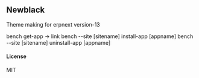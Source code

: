 ## Newblack

Theme making for erpnext version-13

bench get-app -> link
bench --site [sitename] install-app [appname]
bench --site [sitename] uninstall-app [appname]


#### License

MIT

